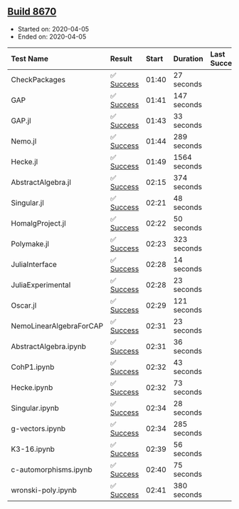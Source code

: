 ## [Build 8670](https://oscarci.mathematik.uni-kl.de/job/oscar/8670/)

* Started on: 2020-04-05
* Ended on: 2020-04-05

| Test Name    | Result | Start | Duration | Last Success | First Failure |
|:-------------|:-------|:------|:---------|:-------------|:--------------|
| CheckPackages | ✅ [Success](https://oscarci.mathematik.uni-kl.de/job/oscar/8670/artifact/logs/build-8670/CheckPackages.log) | 01:40 | 27 seconds |  |  |
| GAP | ✅ [Success](https://oscarci.mathematik.uni-kl.de/job/oscar/8670/artifact/logs/build-8670/GAP.log) | 01:41 | 147 seconds |  |  |
| GAP.jl | ✅ [Success](https://oscarci.mathematik.uni-kl.de/job/oscar/8670/artifact/logs/build-8670/GAP.jl.log) | 01:43 | 33 seconds |  |  |
| Nemo.jl | ✅ [Success](https://oscarci.mathematik.uni-kl.de/job/oscar/8670/artifact/logs/build-8670/Nemo.jl.log) | 01:44 | 289 seconds |  |  |
| Hecke.jl | ✅ [Success](https://oscarci.mathematik.uni-kl.de/job/oscar/8670/artifact/logs/build-8670/Hecke.jl.log) | 01:49 | 1564 seconds |  |  |
| AbstractAlgebra.jl | ✅ [Success](https://oscarci.mathematik.uni-kl.de/job/oscar/8670/artifact/logs/build-8670/AbstractAlgebra.jl.log) | 02:15 | 374 seconds |  |  |
| Singular.jl | ✅ [Success](https://oscarci.mathematik.uni-kl.de/job/oscar/8670/artifact/logs/build-8670/Singular.jl.log) | 02:21 | 48 seconds |  |  |
| HomalgProject.jl | ✅ [Success](https://oscarci.mathematik.uni-kl.de/job/oscar/8670/artifact/logs/build-8670/HomalgProject.jl.log) | 02:22 | 50 seconds |  |  |
| Polymake.jl | ✅ [Success](https://oscarci.mathematik.uni-kl.de/job/oscar/8670/artifact/logs/build-8670/Polymake.jl.log) | 02:23 | 323 seconds |  |  |
| JuliaInterface | ✅ [Success](https://oscarci.mathematik.uni-kl.de/job/oscar/8670/artifact/logs/build-8670/JuliaInterface.log) | 02:28 | 14 seconds |  |  |
| JuliaExperimental | ✅ [Success](https://oscarci.mathematik.uni-kl.de/job/oscar/8670/artifact/logs/build-8670/JuliaExperimental.log) | 02:28 | 23 seconds |  |  |
| Oscar.jl | ✅ [Success](https://oscarci.mathematik.uni-kl.de/job/oscar/8670/artifact/logs/build-8670/Oscar.jl.log) | 02:29 | 121 seconds |  |  |
| NemoLinearAlgebraForCAP | ✅ [Success](https://oscarci.mathematik.uni-kl.de/job/oscar/8670/artifact/logs/build-8670/NemoLinearAlgebraForCAP.log) | 02:31 | 23 seconds |  |  |
| AbstractAlgebra.ipynb | ✅ [Success](https://oscarci.mathematik.uni-kl.de/job/oscar/8670/artifact/logs/build-8670/AbstractAlgebra.ipynb.log) | 02:31 | 36 seconds |  |  |
| CohP1.ipynb | ✅ [Success](https://oscarci.mathematik.uni-kl.de/job/oscar/8670/artifact/logs/build-8670/CohP1.ipynb.log) | 02:32 | 43 seconds |  |  |
| Hecke.ipynb | ✅ [Success](https://oscarci.mathematik.uni-kl.de/job/oscar/8670/artifact/logs/build-8670/Hecke.ipynb.log) | 02:32 | 73 seconds |  |  |
| Singular.ipynb | ✅ [Success](https://oscarci.mathematik.uni-kl.de/job/oscar/8670/artifact/logs/build-8670/Singular.ipynb.log) | 02:34 | 28 seconds |  |  |
| g-vectors.ipynb | ✅ [Success](https://oscarci.mathematik.uni-kl.de/job/oscar/8670/artifact/logs/build-8670/g-vectors.ipynb.log) | 02:34 | 285 seconds |  |  |
| K3-16.ipynb | ✅ [Success](https://oscarci.mathematik.uni-kl.de/job/oscar/8670/artifact/logs/build-8670/K3-16.ipynb.log) | 02:39 | 56 seconds |  |  |
| c-automorphisms.ipynb | ✅ [Success](https://oscarci.mathematik.uni-kl.de/job/oscar/8670/artifact/logs/build-8670/c-automorphisms.ipynb.log) | 02:40 | 75 seconds |  |  |
| wronski-poly.ipynb | ✅ [Success](https://oscarci.mathematik.uni-kl.de/job/oscar/8670/artifact/logs/build-8670/wronski-poly.ipynb.log) | 02:41 | 380 seconds |  |  |
